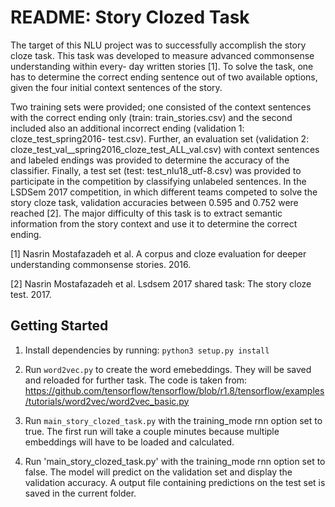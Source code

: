 
# README: Story Clozed Task

The target of this NLU project was to successfully accomplish the story
cloze task. This task was developed to measure advanced commonsense understanding within every-
day written stories [1]. To solve the task, one has to determine the correct ending sentence out of two
available options, given the four initial context sentences of the story. 

Two training sets were provided; one consisted of the context sentences with the correct ending only (train: train_stories.csv)
and the second included also an additional incorrect ending (validation 1: cloze_test_spring2016-
test.csv). Further, an evaluation set (validation 2: cloze_test_val__spring2016_cloze_test_ALL_val.csv) with
context sentences and labeled endings was provided to determine the accuracy of the classifier.
Finally, a test set (test: test_nlu18_utf-8.csv) was provided to participate in the competition by classifying
unlabeled sentences.
In the LSDSem 2017 competition, in which different teams competed to solve the story cloze task,
validation accuracies between 0.595 and 0.752 were reached [2]. The major difficulty of this task
is to extract semantic information from the story context and use it to determine the correct ending.


[1] Nasrin Mostafazadeh et al. A corpus and cloze evaluation for deeper understanding commonsense
stories. 2016.

[2] Nasrin Mostafazadeh et al. Lsdsem 2017 shared task: The story cloze test. 2017.


## Getting Started
1. Install dependencies by running: `python3 setup.py install`

2. Run `word2vec.py` to create the word emebeddings. They will be saved and reloaded for further task. The code is taken from: https://github.com/tensorflow/tensorflow/blob/r1.8/tensorflow/examples/tutorials/word2vec/word2vec_basic.py

3. Run `main_story_clozed_task.py` with the training_mode rnn option set to true. The first run will take a couple minutes because multiple embeddings will have to be loaded and calculated.

4. Run 'main_story_clozed_task.py' with the training_mode rnn option set to false. The model will predict on the validation set and display the validation accuracy. A output file containing predictions on the test set is saved in the current folder.


